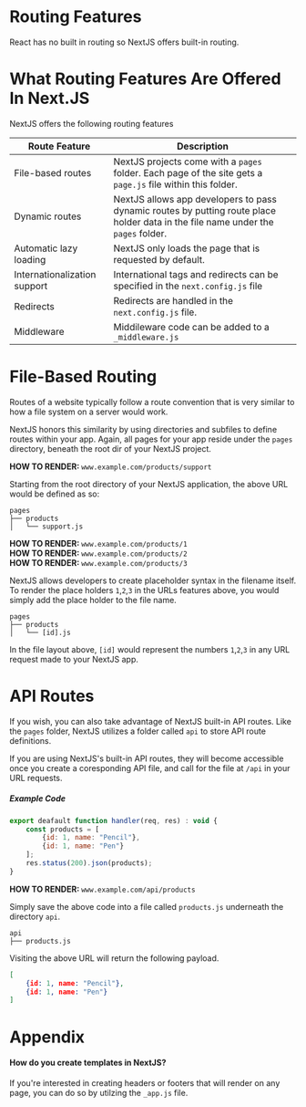 # Routing Features

React has no built in routing so NextJS offers built-in routing.

# What Routing Features Are Offered In Next.JS 

NextJS offers the following routing features

| Route Feature | Description |
| - | - |
| File-based routes | NextJS projects come with a `pages` folder. Each page of the site gets a `page.js` file within this folder. |
| Dynamic routes | NextJS allows app developers to pass dynamic routes by putting route place holder data in the file name under the `pages` folder. |
| Automatic lazy loading | NextJS only loads the page that is requested by default. |
| Internationalization support | International tags and redirects can be specified in the `next.config.js` file |
| Redirects | Redirects are handled in the `next.config.js` file. |
| Middleware | Middileware code can be added to a `_middleware.js` |

# File-Based Routing

Routes of a website typically follow a route convention that is very similar to how a file system on a server would work.

NextJS honors this similarity by using directories and subfiles to define routes within your app. Again, all pages for your app reside under the `pages` directory, beneath the root dir of your NextJS project.

<b>HOW TO RENDER: </b> `www.example.com/products/support`

Starting from the root directory of your NextJS application, the above URL would be defined as so:

```
pages
├── products
│   └── support.js
```

<b>HOW TO RENDER: </b> `www.example.com/products/1`</br>
<b>HOW TO RENDER: </b> `www.example.com/products/2`</br>
<b>HOW TO RENDER: </b> `www.example.com/products/3`

NextJS allows developers to create placeholder syntax in the filename itself. To render the place holders `1`,`2`,`3` in the URLs features above, you would simply add the place holder to the file name.

```
pages
├── products
│   └── [id].js
```

In the file layout above, `[id]` would represent the numbers `1`,`2`,`3` in any URL request made to your NextJS app.

# API Routes

If you wish, you can also take advantage of NextJS built-in API routes. Like the `pages` folder, NextJS utilizes a folder called `api` to store API route definitions.

If you are using NextJS's built-in API routes, they will become accessible once you create a coresponding API file, and call for the file at `/api` in your URL requests.

##### Example Code

```jsx
export deafault function handler(req, res) : void {
    const products = [
        {id: 1, name: "Pencil"},
        {id: 1, name: "Pen"}
    ];
    res.status(200).json(products);
}
```

<b>HOW TO RENDER: </b> `www.example.com/api/products`

Simply save the above code into a file called `products.js` underneath the directory `api`.

```
api
├── products.js
```

Visiting the above URL will return the following payload.

```json
[
    {id: 1, name: "Pencil"},
    {id: 1, name: "Pen"}
]
```

# Appendix

#### How do you create templates in NextJS?

If you're interested in creating headers or footers that will render on any page, you can do so by utilzing the `_app.js` file.